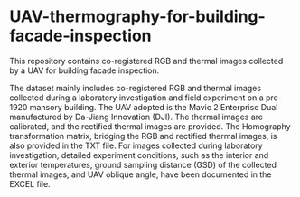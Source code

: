 # UAV-thermography-for-building-facade-inspection

This repository contains co-registered RGB and thermal images collected by a UAV for building facade inspection.

The dataset mainly includes co-registered RGB and thermal images collected during a laboratory investigation and field experiment on a pre-1920 mansory building. The UAV adopted is the Mavic 2 Enterprise Dual manufactured by Da-Jiang Innovation (DJI). The thermal images are calibrated, and the rectified thermal images are provided. The Homography transformation matrix, bridging the RGB and rectified thermal images, is also provided in the TXT file.
For images collected during laboratory investigation, detailed experiment conditions, such as the interior and exterior temperatures, ground sampling distance (GSD) of the collected thermal images, and UAV oblique angle, have been documented in the EXCEL file.
